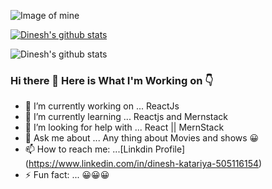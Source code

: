 ![Image of mine](https://pbs.twimg.com/profile_banners/3701587879/1597635871/1500x500)
<br />

[![Dinesh's github stats](https://github-readme-stats.vercel.app/api?username=Thedineshk24)](https://github.com/Thedineshk24/github-readme-stats)
<br />

![Dinesh's github stats](https://github-readme-stats.vercel.app/api?username=Thedineshk24&hide=stars)
### Hi there 👋 Here is What I'm Working on 👇





- 🔭 I’m currently working on ... ReactJs
- 🌱 I’m currently learning ... Reactjs and Mernstack
- 🤔 I’m looking for help with ... React || MernStack
- 💬 Ask me about ... Any thing about Movies and shows 😀
- 📫 How to reach me: ...[Linkdin Profile] (https://www.linkedin.com/in/dinesh-katariya-505116154)
- ⚡ Fun fact: ... 😀😀😀
